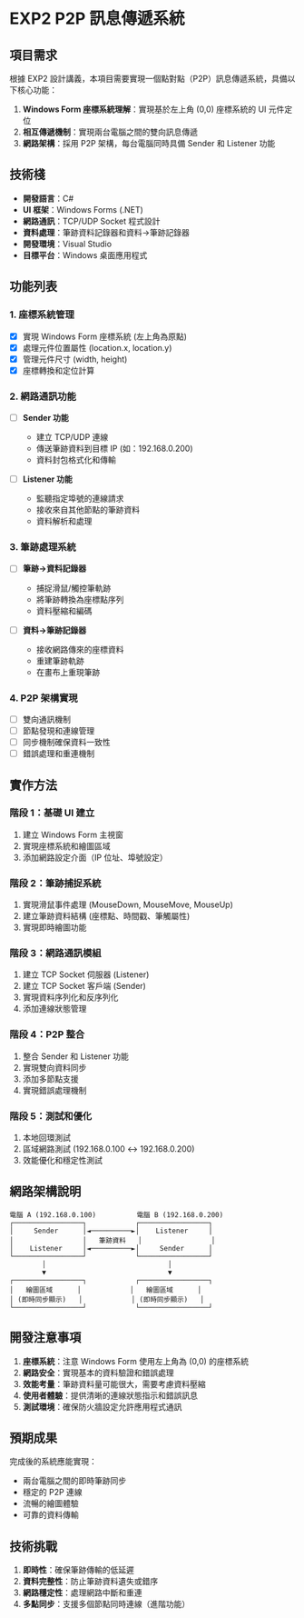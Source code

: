 # EXP2 P2P 訊息傳遞系統

## 項目需求

根據 EXP2 設計講義，本項目需要實現一個點對點（P2P）訊息傳遞系統，具備以下核心功能：

1. **Windows Form 座標系統理解**：實現基於左上角 (0,0) 座標系統的 UI 元件定位
2. **相互傳遞機制**：實現兩台電腦之間的雙向訊息傳遞
3. **網路架構**：採用 P2P 架構，每台電腦同時具備 Sender 和 Listener 功能

## 技術棧

- **開發語言**：C#
- **UI 框架**：Windows Forms (.NET)
- **網路通訊**：TCP/UDP Socket 程式設計
- **資料處理**：筆跡資料記錄器和資料→筆跡記錄器
- **開發環境**：Visual Studio
- **目標平台**：Windows 桌面應用程式

## 功能列表

### 1. 座標系統管理
- [x] 實現 Windows Form 座標系統 (左上角為原點)
- [x] 處理元件位置屬性 (location.x, location.y)
- [x] 管理元件尺寸 (width, height)
- [x] 座標轉換和定位計算

### 2. 網路通訊功能
- [ ] **Sender 功能**
  - 建立 TCP/UDP 連線
  - 傳送筆跡資料到目標 IP (如：192.168.0.200)
  - 資料封包格式化和傳輸
  
- [ ] **Listener 功能**
  - 監聽指定埠號的連線請求
  - 接收來自其他節點的筆跡資料
  - 資料解析和處理

### 3. 筆跡處理系統
- [ ] **筆跡→資料記錄器**
  - 捕捉滑鼠/觸控筆軌跡
  - 將筆跡轉換為座標點序列
  - 資料壓縮和編碼
  
- [ ] **資料→筆跡記錄器**
  - 接收網路傳來的座標資料
  - 重建筆跡軌跡
  - 在畫布上重現筆跡

### 4. P2P 架構實現
- [ ] 雙向通訊機制
- [ ] 節點發現和連線管理
- [ ] 同步機制確保資料一致性
- [ ] 錯誤處理和重連機制

## 實作方法

### 階段 1：基礎 UI 建立
1. 建立 Windows Form 主視窗
2. 實現座標系統和繪圖區域
3. 添加網路設定介面（IP 位址、埠號設定）

### 階段 2：筆跡捕捉系統
1. 實現滑鼠事件處理 (MouseDown, MouseMove, MouseUp)
2. 建立筆跡資料結構 (座標點、時間戳、筆觸屬性)
3. 實現即時繪圖功能

### 階段 3：網路通訊模組
1. 建立 TCP Socket 伺服器 (Listener)
2. 建立 TCP Socket 客戶端 (Sender)
3. 實現資料序列化和反序列化
4. 添加連線狀態管理

### 階段 4：P2P 整合
1. 整合 Sender 和 Listener 功能
2. 實現雙向資料同步
3. 添加多節點支援
4. 實現錯誤處理機制

### 階段 5：測試和優化
1. 本地回環測試
2. 區域網路測試 (192.168.0.100 ↔ 192.168.0.200)
3. 效能優化和穩定性測試

## 網路架構說明

```
電腦 A (192.168.0.100)          電腦 B (192.168.0.200)
┌─────────────────┐            ┌─────────────────┐
│     Sender      │◄──────────►│    Listener     │
│                 │   筆跡資料   │                 │
│    Listener     │◄──────────►│     Sender      │
└─────────────────┘            └─────────────────┘
        │                              │
        ▼                              ▼
┌─────────────────┐            ┌─────────────────┐
│   繪圖區域      │            │   繪圖區域      │
│ (即時同步顯示)   │            │ (即時同步顯示)   │
└─────────────────┘            └─────────────────┘
```

## 開發注意事項

1. **座標系統**：注意 Windows Form 使用左上角為 (0,0) 的座標系統
2. **網路安全**：實現基本的資料驗證和錯誤處理
3. **效能考量**：筆跡資料量可能很大，需要考慮資料壓縮
4. **使用者體驗**：提供清晰的連線狀態指示和錯誤訊息
5. **測試環境**：確保防火牆設定允許應用程式通訊

## 預期成果

完成後的系統應能實現：
- 兩台電腦之間的即時筆跡同步
- 穩定的 P2P 連線
- 流暢的繪圖體驗
- 可靠的資料傳輸

## 技術挑戰

1. **即時性**：確保筆跡傳輸的低延遲
2. **資料完整性**：防止筆跡資料遺失或錯序
3. **網路穩定性**：處理網路中斷和重連
4. **多點同步**：支援多個節點同時連線（進階功能）

